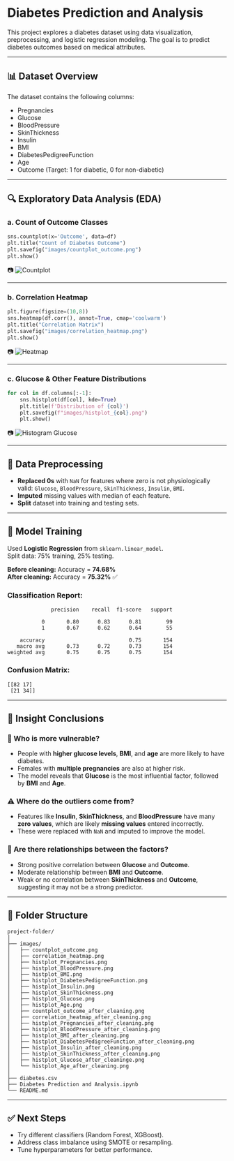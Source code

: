 # Diabetes Prediction and Analysis

This project explores a diabetes dataset using data visualization, preprocessing, and logistic regression modeling. The goal is to predict diabetes outcomes based on medical attributes.

---

## 📊 Dataset Overview

The dataset contains the following columns:

- Pregnancies
- Glucose
- BloodPressure
- SkinThickness
- Insulin
- BMI
- DiabetesPedigreeFunction
- Age
- Outcome (Target: 1 for diabetic, 0 for non-diabetic)

---

## 🔍 Exploratory Data Analysis (EDA)

### a. Count of Outcome Classes

```python
sns.countplot(x='Outcome', data=df)
plt.title("Count of Diabetes Outcome")
plt.savefig("images/countplot_outcome.png")
plt.show()
```

📷 ![Countplot](images/countplot_outcome.png)

---

### b. Correlation Heatmap

```python
plt.figure(figsize=(10,8))
sns.heatmap(df.corr(), annot=True, cmap='coolwarm')
plt.title("Correlation Matrix")
plt.savefig("images/correlation_heatmap.png")
plt.show()
```

📷 ![Heatmap](images/correlation_heatmap.png)

---

### c. Glucose & Other Feature Distributions

```python
for col in df.columns[:-1]:
    sns.histplot(df[col], kde=True)
    plt.title(f'Distribution of {col}')
    plt.savefig(f"images/histplot_{col}.png")
    plt.show()
```

📷 ![Histogram Glucose](images/histplot_Glucose.png)

---

## 🧹 Data Preprocessing

- **Replaced 0s** with `NaN` for features where zero is not physiologically valid: `Glucose`, `BloodPressure`, `SkinThickness`, `Insulin`, `BMI`.
- **Imputed** missing values with median of each feature.
- **Split** dataset into training and testing sets.

---

## 🤖 Model Training

Used **Logistic Regression** from `sklearn.linear_model`.  
Split data: 75% training, 25% testing.

**Before cleaning:** Accuracy = **74.68%**  
**After cleaning:** Accuracy = **75.32%** ✅

### Classification Report:

```
              precision    recall  f1-score   support

           0       0.80      0.83      0.81        99
           1       0.67      0.62      0.64        55

    accuracy                           0.75       154
   macro avg       0.73      0.72      0.73       154
weighted avg       0.75      0.75      0.75       154
```

### Confusion Matrix:

```
[[82 17]
 [21 34]]
```

---

## 📌 Insight Conclusions

### 🧠 Who is more vulnerable?
- People with **higher glucose levels**, **BMI**, and **age** are more likely to have diabetes.
- Females with **multiple pregnancies** are also at higher risk.
- The model reveals that **Glucose** is the most influential factor, followed by **BMI** and **Age**.

### ⚠️ Where do the outliers come from?
- Features like **Insulin**, **SkinThickness**, and **BloodPressure** have many **zero values**, which are likely **missing values** entered incorrectly.
- These were replaced with `NaN` and imputed to improve the model.

### 🔗 Are there relationships between the factors?
- Strong positive correlation between **Glucose** and **Outcome**.
- Moderate relationship between **BMI** and **Outcome**.
- Weak or no correlation between **SkinThickness** and **Outcome**, suggesting it may not be a strong predictor.

---

## 📁 Folder Structure

```
project-folder/
│
├── images/
│   ├── countplot_outcome.png
│   ├── correlation_heatmap.png
│   ├── histplot_Pregnancies.png
│   ├── histplot_BloodPressure.png
│   ├── histplot_BMI.png
│   ├── histplot_DiabetesPedigreeFunction.png
│   ├── histplot_Insulin.png
│   ├── histplot_SkinThickness.png
│   ├── histplot_Glucose.png
│   ├── histplot_Age.png
│   ├── countplot_outcome_after_cleaning.png
│   ├── correlation_heatmap_after_cleaning.png
│   ├── histplot_Pregnancies_after_cleaning.png
│   ├── histplot_BloodPressure_after_cleaning.png
│   ├── histplot_BMI_after_cleaning.png
│   ├── histplot_DiabetesPedigreeFunction_after_cleaning.png
│   ├── histplot_Insulin_after_cleaning.png
│   ├── histplot_SkinThickness_after_cleaning.png
│   ├── histplot_Glucose_after_cleaninge.png
│   └── histplot_Age_after_cleaning.png
│
├── diabetes.csv
├── Diabetes Prediction and Analysis.ipynb
└── README.md
```

---

## ✅ Next Steps

- Try different classifiers (Random Forest, XGBoost).
- Address class imbalance using SMOTE or resampling.
- Tune hyperparameters for better performance.
